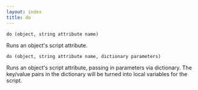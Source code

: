 ```yaml
---
layout: index
title: do
---
```


    do (object, string attribute name)

Runs an object's script attribute.

    do (object, string attribute name, dictionary parameters)

Runs an object's script attribute, passing in parameters via dictionary. The key/value pairs in the dictionary will be turned into local variables for the script.
